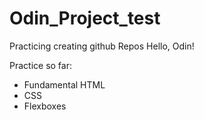 # Odin_Project_test

Practicing creating github Repos
Hello, Odin!

Practice so far:
- Fundamental HTML
- CSS
- Flexboxes